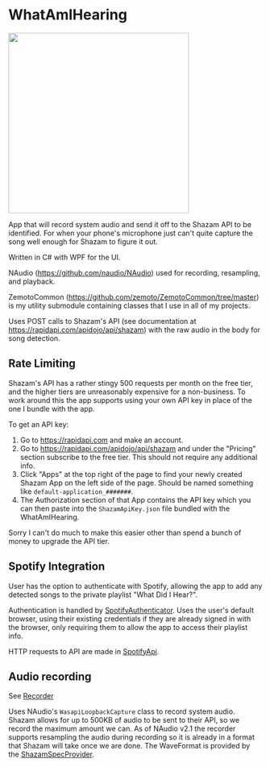 # WhatAmIHearing

<img src="https://github.com/zemoto/WhatAmIHearing/assets/27508773/78aa41bb-5af5-4a97-bb39-8cfd51f3d4ca" Width="358" />

App that will record system audio and send it off to the Shazam API to be identified. For when your phone's microphone just can't quite capture the song well enough for Shazam to figure it out.

Written in C# with WPF for the UI.

NAudio (https://github.com/naudio/NAudio) used for recording, resampling, and playback.

ZemotoCommon (https://github.com/zemoto/ZemotoCommon/tree/master) is my utility submodule containing classes that I use in all of my projects.

Uses POST calls to Shazam's API (see documentation at https://rapidapi.com/apidojo/api/shazam) with the raw audio in the body for song detection.

## Rate Limiting

Shazam's API has a rather stingy 500 requests per month on the free tier, and the higher tiers are unreasonably expensive for a non-business. To work around this the app supports using your own API key in place of the one I bundle with the app. 

To get an API key:
1. Go to https://rapidapi.com and make an account.
2. Go to https://rapidapi.com/apidojo/api/shazam and under the "Pricing" section subscribe to the free tier. This should not require any additional info.
3. Click "Apps" at the top right of the page to find your newly created Shazam App on the left side of the page. Should be named something like `default-application_#######`.
4. The Authorization section of that App contains the API key which you can then paste into the `ShazamApiKey.json` file bundled with the WhatAmIHearing.

Sorry I can't do much to make this easier other than spend a bunch of money to upgrade the API tier.

## Spotify Integration

User has the option to authenticate with Spotify, allowing the app to add any detected songs to the private playlist "What Did I Hear?".

Authentication is handled by [SpotifyAuthenticator](https://github.com/zemoto/WhatAmIHearing/blob/main/WhatAmIHearing/Api/Spotify/SpotifyAuthenticator.cs). Uses the user's default browser, using their existing credentials if they are already signed in with the browser, only requiring them to allow the app to access their playlist info.

HTTP requests to API are made in [SpotifyApi](https://github.com/zemoto/WhatAmIHearing/blob/main/WhatAmIHearing/Api/Spotify/SpotifyApi.cs).

## Audio recording
See [Recorder](https://github.com/zemoto/WhatAmIHearing/blob/main/WhatAmIHearing/Audio/Recorder.cs)

Uses NAudio's `WasapiLoopbackCapture` class to record system audio. Shazam allows for up to 500KB of audio to be sent to their API, so we record the maximum amount we can. As of NAudio v2.1 the recorder supports resampling the audio during recording so it is already in a format that Shazam will take once we are done. The WaveFormat is provided by the [ShazamSpecProvider](https://github.com/zemoto/WhatAmIHearing/blob/main/WhatAmIHearing/Api/Shazam/ShazamSpecProvider.cs).
